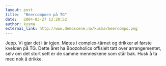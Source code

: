 ```yaml
---
layout: post
title:  "Beercompoen på TG"
date:   2004-03-27 13:20:52
author: kusma
external_link: http://www.demoscene.no/kusma/beercompo.png
---
```

Jepp. Vi gjør det i år igjen. Møtes i complex-tårnet og drikker øl
første kvelden på TG. Dette året ha Boozoholics offisielt tatt over
arrangementet, selv om det stort sett er de samme menneskene som står
bak. Husk å ta med nok å drikke.

